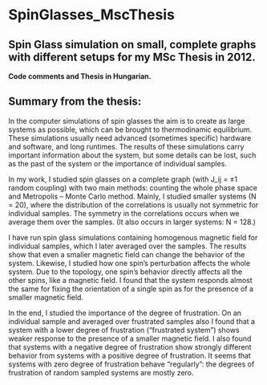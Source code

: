 # SpinGlasses_MscThesis

## Spin Glass simulation on small, complete graphs with different setups for my MSc Thesis in 2012.
**Code comments and Thesis in Hungarian.**

## Summary from the thesis:
In the computer simulations of spin glasses the aim is to create as large systems as possible, which can be brought to thermodinamic equilibrium. These simulations usually need advanced (sometimes specific) hardware and software, and long runtimes. The results of these simulations carry important information about the system, but some details can be lost, such as the past of the system or the importance of individual samples.

In my work, I studied spin glasses on a complete graph (with J_ij = ±1 random coupling) with two main methods: counting the whole phase space and Metropolis – Monte Carlo method. Mainly, I studied smaller systems (N = 20), where the distribution of the correlations is usually not symmetric for individual samples. The symmetry in the correlations occurs when we average them over the samples. (It also occurs in larger systems: N = 128.)

I have run spin glass simulations containing homogenous magnetic field for individual samples, which I later averaged over the samples. The results show that even a smaller magnetic field can change the behavior of the system. Likewise, I studied how one spin’s perturbation affects the whole system. Due to the topology, one spin’s behavior directly affects all the other spins, like a magnetic field. I found that the system responds almost the same for fixing the orientation of a single spin as for the presence of a smaller magnetic field.

In the end, I studied the importance of the degree of frustration. On an individual sample and averaged over frustrated samples also I found that a system with a lower degree of frustration (“frustrated system”) shows weaker response to the presence of a smaller magnetic field. I also found that systems with a negative degree of frustration show strongly different behavior from systems with a positive degree of frustration. It seems that systems with zero degree of frustration behave “regularly”: the degrees of frustration of random sampled systems are mostly zero.
